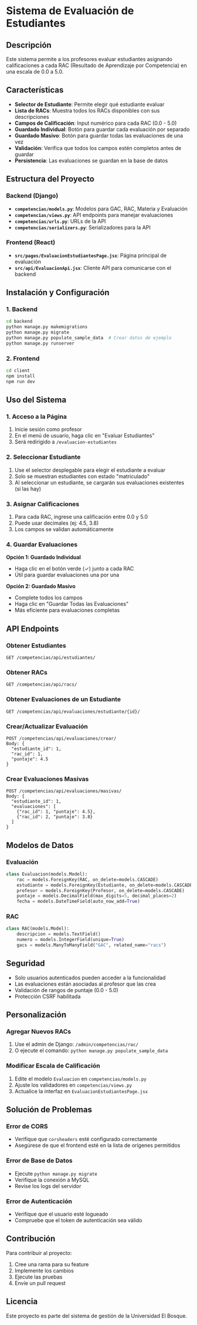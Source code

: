 # Sistema de Evaluación de Estudiantes

## Descripción

Este sistema permite a los profesores evaluar estudiantes asignando calificaciones a cada RAC (Resultado de Aprendizaje por Competencia) en una escala de 0.0 a 5.0.

## Características

- **Selector de Estudiante**: Permite elegir qué estudiante evaluar
- **Lista de RACs**: Muestra todos los RACs disponibles con sus descripciones
- **Campos de Calificación**: Input numérico para cada RAC (0.0 - 5.0)
- **Guardado Individual**: Botón para guardar cada evaluación por separado
- **Guardado Masivo**: Botón para guardar todas las evaluaciones de una vez
- **Validación**: Verifica que todos los campos estén completos antes de guardar
- **Persistencia**: Las evaluaciones se guardan en la base de datos

## Estructura del Proyecto

### Backend (Django)

- **`competencias/models.py`**: Modelos para GAC, RAC, Materia y Evaluación
- **`competencias/views.py`**: API endpoints para manejar evaluaciones
- **`competencias/urls.py`**: URLs de la API
- **`competencias/serializers.py`**: Serializadores para la API

### Frontend (React)

- **`src/pages/EvaluacionEstudiantesPage.jsx`**: Página principal de evaluación
- **`src/api/EvaluacionApi.jsx`**: Cliente API para comunicarse con el backend

## Instalación y Configuración

### 1. Backend

```bash
cd backend
python manage.py makemigrations
python manage.py migrate
python manage.py populate_sample_data  # Crear datos de ejemplo
python manage.py runserver
```

### 2. Frontend

```bash
cd client
npm install
npm run dev
```

## Uso del Sistema

### 1. Acceso a la Página

1. Inicie sesión como profesor
2. En el menú de usuario, haga clic en "Evaluar Estudiantes"
3. Será redirigido a `/evaluacion-estudiantes`

### 2. Seleccionar Estudiante

1. Use el selector desplegable para elegir el estudiante a evaluar
2. Solo se muestran estudiantes con estado "matriculado"
3. Al seleccionar un estudiante, se cargarán sus evaluaciones existentes (si las hay)

### 3. Asignar Calificaciones

1. Para cada RAC, ingrese una calificación entre 0.0 y 5.0
2. Puede usar decimales (ej: 4.5, 3.8)
3. Los campos se validan automáticamente

### 4. Guardar Evaluaciones

**Opción 1: Guardado Individual**
- Haga clic en el botón verde (✓) junto a cada RAC
- Útil para guardar evaluaciones una por una

**Opción 2: Guardado Masivo**
- Complete todos los campos
- Haga clic en "Guardar Todas las Evaluaciones"
- Más eficiente para evaluaciones completas

## API Endpoints

### Obtener Estudiantes
```
GET /competencias/api/estudiantes/
```

### Obtener RACs
```
GET /competencias/api/racs/
```

### Obtener Evaluaciones de un Estudiante
```
GET /competencias/api/evaluaciones/estudiante/{id}/
```

### Crear/Actualizar Evaluación
```
POST /competencias/api/evaluaciones/crear/
Body: {
  "estudiante_id": 1,
  "rac_id": 1,
  "puntaje": 4.5
}
```

### Crear Evaluaciones Masivas
```
POST /competencias/api/evaluaciones/masivas/
Body: {
  "estudiante_id": 1,
  "evaluaciones": [
    {"rac_id": 1, "puntaje": 4.5},
    {"rac_id": 2, "puntaje": 3.8}
  ]
}
```

## Modelos de Datos

### Evaluación
```python
class Evaluacion(models.Model):
    rac = models.ForeignKey(RAC, on_delete=models.CASCADE)
    estudiante = models.ForeignKey(Estudiante, on_delete=models.CASCADE)
    profesor = models.ForeignKey(Profesor, on_delete=models.CASCADE)
    puntaje = models.DecimalField(max_digits=5, decimal_places=2)
    fecha = models.DateTimeField(auto_now_add=True)
```

### RAC
```python
class RAC(models.Model):
    descripcion = models.TextField()
    numero = models.IntegerField(unique=True)
    gacs = models.ManyToManyField("GAC", related_name="racs")
```

## Seguridad

- Solo usuarios autenticados pueden acceder a la funcionalidad
- Las evaluaciones están asociadas al profesor que las crea
- Validación de rangos de puntaje (0.0 - 5.0)
- Protección CSRF habilitada

## Personalización

### Agregar Nuevos RACs

1. Use el admin de Django: `/admin/competencias/rac/`
2. O ejecute el comando: `python manage.py populate_sample_data`

### Modificar Escala de Calificación

1. Edite el modelo `Evaluacion` en `competencias/models.py`
2. Ajuste los validadores en `competencias/views.py`
3. Actualice la interfaz en `EvaluacionEstudiantesPage.jsx`

## Solución de Problemas

### Error de CORS
- Verifique que `corsheaders` esté configurado correctamente
- Asegúrese de que el frontend esté en la lista de orígenes permitidos

### Error de Base de Datos
- Ejecute `python manage.py migrate`
- Verifique la conexión a MySQL
- Revise los logs del servidor

### Error de Autenticación
- Verifique que el usuario esté logueado
- Compruebe que el token de autenticación sea válido

## Contribución

Para contribuir al proyecto:

1. Cree una rama para su feature
2. Implemente los cambios
3. Ejecute las pruebas
4. Envíe un pull request

## Licencia

Este proyecto es parte del sistema de gestión de la Universidad El Bosque.
